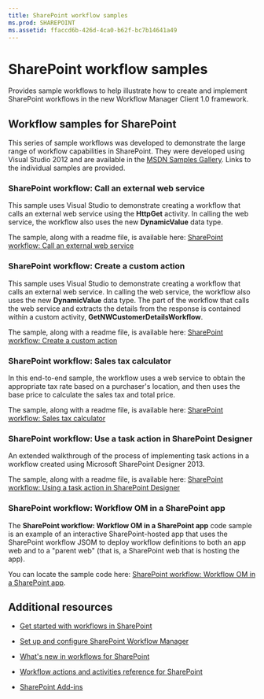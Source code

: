 ```yaml
---
title: SharePoint workflow samples
ms.prod: SHAREPOINT
ms.assetid: ffaccd6b-426d-4ca0-b62f-bc7b14641a49
---
```



# SharePoint workflow samples
Provides sample workflows to help illustrate how to create and implement SharePoint workflows in the new Workflow Manager Client 1.0 framework.
## Workflow samples for SharePoint
<a name="bkm_wfsamples"> </a>

This series of sample workflows was developed to demonstrate the large range of workflow capabilities in SharePoint. They were developed using Visual Studio 2012 and are available in the  [MSDN Samples Gallery](http://code.msdn.microsoft.com/). Links to the individual samples are provided.
  
    
    

### SharePoint workflow: Call an external web service

This sample uses Visual Studio to demonstrate creating a workflow that calls an external web service using the **HttpGet** activity. In calling the web service, the workflow also uses the new **DynamicValue** data type.
  
    
    
The sample, along with a readme file, is available here:  [SharePoint workflow: Call an external web service](http://code.msdn.microsoft.com/SharePoint-workflow-48ea87d4)
  
    
    

### SharePoint workflow: Create a custom action

This sample uses Visual Studio to demonstrate creating a workflow that calls an external web service. In calling the web service, the workflow also uses the new **DynamicValue** data type. The part of the workflow that calls the web service and extracts the details from the response is contained within a custom activity, **GetNWCustomerDetailsWorkflow**.
  
    
    
The sample, along with a readme file, is available here:  [SharePoint workflow: Create a custom action](http://code.msdn.microsoft.com/SharePoint-workflow-41e5c0f9)
  
    
    

### SharePoint workflow: Sales tax calculator

In this end-to-end sample, the workflow uses a web service to obtain the appropriate tax rate based on a purchaser's location, and then uses the base price to calculate the sales tax and total price.
  
    
    
The sample, along with a readme file, is available here:  [SharePoint workflow: Sales tax calculator](http://code.msdn.microsoft.com/SharePoint-workflow-f7a1a8ba)
  
    
    

### SharePoint workflow: Use a task action in SharePoint Designer

An extended walkthrough of the process of implementing task actions in a workflow created using Microsoft SharePoint Designer 2013.
  
    
    
The sample, along with a readme file, is available here:  [SharePoint workflow: Using a task action in SharePoint Designer](http://code.msdn.microsoft.com/SharePoint-workflow-942a5441)
  
    
    

### SharePoint workflow: Workflow OM in a SharePoint app

The **SharePoint workflow: Workflow OM in a SharePoint app** code sample is an example of an interactive SharePoint-hosted app that uses the SharePoint workflow JSOM to deploy workflow definitions to both an app web and to a "parent web" (that is, a SharePoint web that is hosting the app).
  
    
    
You can locate the sample code here:  [SharePoint workflow: Workflow OM in a SharePoint app](http://code.msdn.microsoft.com/SharePoint-workflow-050f5211).
  
    
    

## Additional resources
<a name="bkm_additional"> </a>


-  [Get started with workflows in SharePoint](get-started-with-workflows-in-sharepoint)
    
  
-  [Set up and configure SharePoint Workflow Manager](set-up-and-configure-sharepoint-workflow-manager)
    
  
-  [What's new in workflows for SharePoint](what-s-new-in-workflows-for-sharepoint)
    
  
-  [Workflow actions and activities reference for SharePoint](workflow-actions-and-activities-reference-for-sharepoint)
    
  
-  [SharePoint Add-ins](http://msdn.microsoft.com/library/cd1eda9e-8e54-4223-93a9-a6ea0d18df70%28Office.15%29.aspx)
    
  

